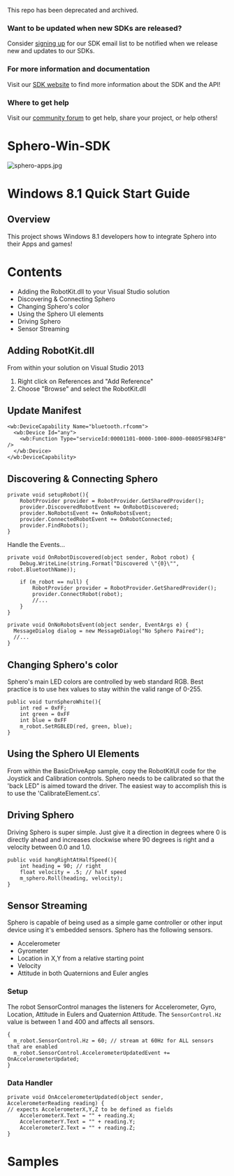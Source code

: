 This repo has been deprecated and archived.

### Want to be updated when new SDKs are released?

Consider [signing up](http://sdk.sphero.com/sign-up) for our SDK email list to be notified when we release new and updates to our SDKs.

### For more information and documentation

Visit our [SDK website](sdk.sphero.com) to find more information about the SDK and the API!

### Where to get help

Visit our [community forum](https://community.sphero.com/c/advanced-programming) to get help, share your project, or help others!



Sphero-Win-SDK
==============

![sphero-apps.jpg](https://raw.github.com/orbotix/Sphero-Win-SDK/master/images/sphero-apps.jpg)

# Windows 8.1 Quick Start Guide

## Overview

This project shows Windows 8.1 developers how to integrate Sphero into their Apps and games!

# Contents
  - Adding the RobotKit.dll to your Visual Studio solution
  - Discovering & Connecting Sphero
  - Changing Sphero's color
  - Using the Sphero UI elements
  - Driving Sphero
  - Sensor Streaming

## Adding RobotKit.dll  

From within your solution on Visual Studio 2013
    <ol>
    <li>Right click on References and "Add Reference"</li>
    <li>Choose "Browse" and select the RobotKit.dll</li>
    </ol>

## Update Manifest
    <wb:DeviceCapability Name="bluetooth.rfcomm">
      <wb:Device Id="any">
        <wb:Function Type="serviceId:00001101-0000-1000-8000-00805F9B34FB" />
      </wb:Device>
    </wb:DeviceCapability>

## Discovering & Connecting Sphero

    private void setupRobot(){
        RobotProvider provider = RobotProvider.GetSharedProvider();
        provider.DiscoveredRobotEvent += OnRobotDiscovered;
        provider.NoRobotsEvent += OnNoRobotsEvent;
        provider.ConnectedRobotEvent += OnRobotConnected;
        provider.FindRobots();
    }
  
Handle the Events...
  
    private void OnRobotDiscovered(object sender, Robot robot) {
        Debug.WriteLine(string.Format("Discovered \"{0}\"", robot.BluetoothName));

        if (m_robot == null) {
            RobotProvider provider = RobotProvider.GetSharedProvider();
            provider.ConnectRobot(robot);
            //...
        }
    }

    private void OnNoRobotsEvent(object sender, EventArgs e) {
      MessageDialog dialog = new MessageDialog("No Sphero Paired");
      //...
    }

## Changing Sphero's color

Sphero's main LED colors are controlled by web standard RGB.  Best practice is to use hex values to stay within the valid range of 0-255.

    public void turnSpheroWhite(){
        int red = 0xFF;
        int green = 0xFF
        int blue = 0xFF
        m_robot.SetRGBLED(red, green, blue);
    }

## Using the Sphero UI Elements

From within the BasicDriveApp sample, copy the RobotKitUI code for the Joystick and Calibration controls.  Sphero needs to be calibrated so that the 'back LED" is aimed toward the driver.  The easiest way to accomplish this is to use the 'CalibrateElement.cs'.

## Driving Sphero

Driving Sphero is super simple.  Just give it a direction in degrees where 0 is directly ahead and increases clockwise where 90 degrees is right and a velocity between 0.0 and 1.0.

    public void hangRightAtHalfSpeed(){
        int heading = 90; // right
        float velocity = .5; // half speed
        m_sphero.Roll(heading, velocity);
    }

## Sensor Streaming

Sphero is capable of being used as a simple game controller or other input device using it's embedded sensors.  Sphero has the following sensors.

<ul>
<li>Accelerometer</li>
<li>Gyrometer</li>
<li>Location in X,Y from a relative starting point</li>
<li>Velocity</li>
<li>Attitude in both Quaternions and Euler angles</li>
</ul>

### Setup
  
The robot SensorControl manages the listeners for Accelerometer, Gyro, Location, Attitude in Eulers and Quaternion Attitude.  The `SensorControl.Hz` value is between 1 and 400 and affects all sensors.

    {
      m_robot.SensorControl.Hz = 60; // stream at 60Hz for ALL sensors that are enabled
      m_robot.SensorControl.AccelerometerUpdatedEvent += OnAccelerometerUpdated;
    }

### Data Handler

    private void OnAccelerometerUpdated(object sender, AccelerometerReading reading) {
    // expects AccelerometerX,Y,Z to be defined as fields
        AccelerometerX.Text = "" + reading.X;
        AccelerometerY.Text = "" + reading.Y;
        AccelerometerZ.Text = "" + reading.Z;
    }

# Samples
